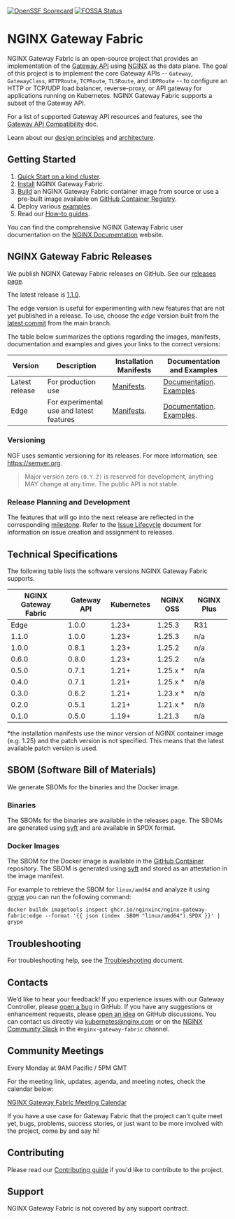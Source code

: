 [![OpenSSF Scorecard](https://api.securityscorecards.dev/projects/github.com/nginxinc/nginx-gateway-fabric/badge)](https://api.securityscorecards.dev/projects/github.com/nginxinc/nginx-gateway-fabric)
[![FOSSA Status](https://app.fossa.com/api/projects/custom%2B5618%2Fgithub.com%2Fnginxinc%2Fnginx-gateway-fabric.svg?type=shield)](https://app.fossa.com/projects/custom%2B5618%2Fgithub.com%2Fnginxinc%2Fnginx-gateway-fabric?ref=badge_shield)

# NGINX Gateway Fabric

NGINX Gateway Fabric is an open-source project that provides an implementation of
the [Gateway API](https://gateway-api.sigs.k8s.io/) using [NGINX](https://nginx.org/) as the data plane. The goal of
this project is to implement the core Gateway APIs -- `Gateway`, `GatewayClass`, `HTTPRoute`, `TCPRoute`, `TLSRoute`,
and `UDPRoute` -- to configure an HTTP or TCP/UDP load balancer, reverse-proxy, or API gateway for applications running
on Kubernetes. NGINX Gateway Fabric supports a subset of the Gateway API.

For a list of supported Gateway API resources and features, see
the [Gateway API Compatibility](https://docs.nginx.com/nginx-gateway-fabric/overview/gateway-api-compatibility/) doc.

Learn about our [design principles](/docs/developer/design-principles.md) and [architecture](https://docs.nginx.com/nginx-gateway-fabric/overview/gateway-architecture/).

## Getting Started

1. [Quick Start on a kind cluster](https://docs.nginx.com/nginx-gateway-fabric/installation/running-on-kind/).
2. [Install](https://docs.nginx.com/nginx-gateway-fabric/installation/) NGINX Gateway Fabric.
3. [Build](https://docs.nginx.com/nginx-gateway-fabric/installation/building-the-images/) an NGINX Gateway Fabric container image from source or use a pre-built image
   available
   on [GitHub Container Registry](https://github.com/nginxinc/nginx-gateway-fabric/pkgs/container/nginx-gateway-fabric).
4. Deploy various [examples](examples).
5. Read our [How-to guides](https://docs.nginx.com/nginx-gateway-fabric/how-to/).

You can find the comprehensive NGINX Gateway Fabric user documentation on the [NGINX Documentation](https://docs.nginx.com/nginx-gateway-fabric/) website.

## NGINX Gateway Fabric Releases

We publish NGINX Gateway Fabric releases on GitHub. See
our [releases page](https://github.com/nginxinc/nginx-gateway-fabric/releases).

The latest release is [1.1.0](https://github.com/nginxinc/nginx-gateway-fabric/releases/tag/v1.1.0).

The edge version is useful for experimenting with new features that are not yet published in a release. To use, choose
the *edge* version built from the [latest commit](https://github.com/nginxinc/nginx-gateway-fabric/commits/main)
from the main branch.

The table below summarizes the options regarding the images, manifests, documentation and examples and gives your links
to the correct versions:

| Version        | Description                              | Installation Manifests                                                            | Documentation and Examples                                                                                                                                                 |
|----------------|------------------------------------------|-----------------------------------------------------------------------------------|----------------------------------------------------------------------------------------------------------------------------------------------------------------------------|
| Latest release | For production use                       | [Manifests](https://github.com/nginxinc/nginx-gateway-fabric/tree/v1.1.0/deploy). | [Documentation](https://docs.nginx.com/nginx-gateway-fabric). [Examples](https://github.com/nginxinc/nginx-gateway-fabric/tree/v1.1.0/examples).                           |
| Edge           | For experimental use and latest features | [Manifests](https://github.com/nginxinc/nginx-gateway-fabric/tree/main/deploy).   | [Documentation](https://github.com/nginxinc/nginx-gateway-fabric/tree/main/site/content). [Examples](https://github.com/nginxinc/nginx-gateway-fabric/tree/main/examples). |

### Versioning

NGF uses semantic versioning for its releases. For more information, see https://semver.org.

> Major version zero `(0.Y.Z)` is reserved for development, anything MAY change at any time. The public API is not stable.

### Release Planning and Development

The features that will go into the next release are reflected in the
corresponding [milestone](https://github.com/nginxinc/nginx-gateway-fabric/milestones). Refer to
the [Issue Lifecycle](ISSUE_LIFECYCLE.md) document for information on issue creation and assignment to releases.


## Technical Specifications

The following table lists the software versions NGINX Gateway Fabric supports.

| NGINX Gateway Fabric | Gateway API | Kubernetes | NGINX OSS | NGINX Plus |
|----------------------|-------------|------------|-----------|------------|
| Edge                 | 1.0.0       | 1.23+      | 1.25.3    | R31        |
| 1.1.0                | 1.0.0       | 1.23+      | 1.25.3    | n/a        |
| 1.0.0                | 0.8.1       | 1.23+      | 1.25.2    | n/a        |
| 0.6.0                | 0.8.0       | 1.23+      | 1.25.2    | n/a        |
| 0.5.0                | 0.7.1       | 1.21+      | 1.25.x *  | n/a        |
| 0.4.0                | 0.7.1       | 1.21+      | 1.25.x *  | n/a        |
| 0.3.0                | 0.6.2       | 1.21+      | 1.23.x *  | n/a        |
| 0.2.0                | 0.5.1       | 1.21+      | 1.21.x *  | n/a        |
| 0.1.0                | 0.5.0       | 1.19+      | 1.21.3    | n/a        |

\*the installation manifests use the minor version of NGINX container image (e.g. 1.25) and the patch version is not
specified. This means that the latest available patch version is used.

## SBOM (Software Bill of Materials)

We generate SBOMs for the binaries and the Docker image.

### Binaries

The SBOMs for the binaries are available in the releases page. The SBOMs are generated
using [syft](https://github.com/anchore/syft) and are available in SPDX format.

### Docker Images

The SBOM for the Docker image is available in
the [GitHub Container](https://github.com/nginxinc/nginx-gateway-fabric/pkgs/container/nginx-gateway-fabric)
repository. The SBOM is generated using [syft](https://github.com/anchore/syft) and stored as an attestation in the
image manifest.

For example to retrieve the SBOM for `linux/amd64` and analyze it using [grype](https://github.com/anchore/grype) you
can run the following command:

```shell
docker buildx imagetools inspect ghcr.io/nginxinc/nginx-gateway-fabric:edge --format '{{ json (index .SBOM "linux/amd64").SPDX }}' | grype
```

## Troubleshooting

For troubleshooting help, see the [Troubleshooting](https://docs.nginx.com/nginx-gateway-fabric/how-to/monitoring/troubleshooting/) document.

## Contacts

We’d like to hear your feedback! If you experience issues with our Gateway Controller, please [open a bug][bug] in
GitHub. If you have any suggestions or enhancement requests, please [open an idea][idea] on GitHub discussions. You can
contact us directly via kubernetes@nginx.com or on the [NGINX Community Slack][slack] in
the `#nginx-gateway-fabric`
channel.

[bug]:https://github.com/nginxinc/nginx-gateway-fabric/issues/new?assignees=&labels=&projects=&template=bug_report.md&title=

[idea]:https://github.com/nginxinc/nginx-gateway-fabric/discussions/categories/ideas

[slack]: https://nginxcommunity.slack.com/channels/nginx-gateway-fabric

## Community Meetings

Every Monday at 9AM Pacific / 5PM GMT

For the meeting link, updates, agenda, and meeting notes, check the calendar below:

[NGINX Gateway Fabric Meeting Calendar](https://calendar.google.com/calendar/embed?src=a82aa06dc698b4271fb562d43f38e5bf7676585e581057bde026ddd1c71f84e9%40group.calendar.google.com)

If you have a use case for Gateway Fabric that the project can't quite meet yet, bugs, problems, success stories, or just want to be more involved with the project, come by and say hi!

## Contributing

Please read our [Contributing guide](CONTRIBUTING.md) if you'd like to contribute to the project.

## Support

NGINX Gateway Fabric is not covered by any support contract.
